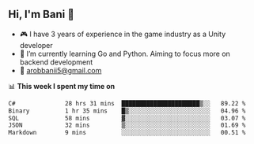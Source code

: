 ## Hi, I'm Bani 👋

- :video_game: I have 3 years of experience in the game industry as a Unity developer
- 🌱 I’m currently learning Go and Python. Aiming to focus more on backend development
- :email: arobbanii5@gmail.com

📊 **This week I spent my time on**

<!--START_SECTION:waka-->

```txt
C#              28 hrs 31 mins  ██████████████████████▒░░   89.22 %
Binary          1 hr 35 mins    █▒░░░░░░░░░░░░░░░░░░░░░░░   04.96 %
SQL             58 mins         ▓░░░░░░░░░░░░░░░░░░░░░░░░   03.07 %
JSON            32 mins         ▒░░░░░░░░░░░░░░░░░░░░░░░░   01.69 %
Markdown        9 mins          ░░░░░░░░░░░░░░░░░░░░░░░░░   00.51 %
```

<!--END_SECTION:waka-->
